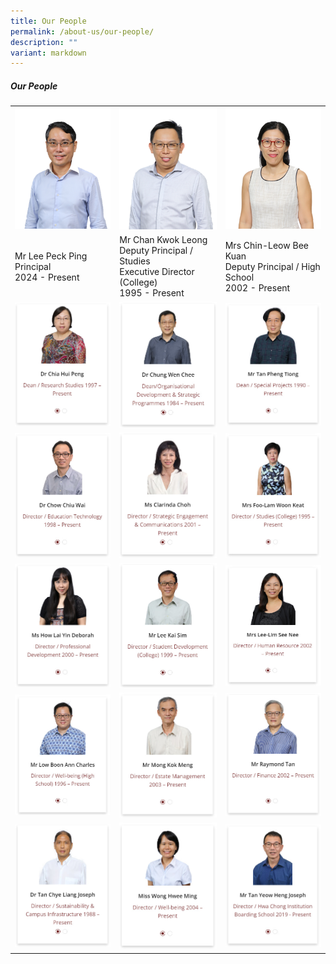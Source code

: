 ```yaml
---
title: Our People
permalink: /about-us/our-people/
description: ""
variant: markdown
---
```

##### Our People


|  |  |  |
| -------- | -------- | -------- |
|<img style="width:100%" src="/images/peoplev2_1.png">|<img style="width:100%" src="/images/peoplev2_2.png">| <img style="width:100%" src="/images/peoplev2_3.png">|
|Mr Lee Peck Ping <br> Principal <br> 2024 - Present|Mr Chan Kwok Leong<br> Deputy Principal / Studies <br> Executive Director (College) <br> 1995 - Present| Mrs Chin-Leow Bee Kuan <br>Deputy Principal / High School <br> 2002 - Present|
|<img style="width:100%" src="/images/people7.jpg">|<img style="width:100%" src="/images/people8.jpg">| <img style="width:100%" src="/images/people9.jpg">|
|<img style="width:100%" src="/images/people10.jpg">|<img style="width:100%" src="/images/people11.jpg">| <img style="width:100%" src="/images/people12.jpg">|
|<img style="width:100%" src="/images/people13.jpg">|<img style="width:100%" src="/images/people14.jpg">| <img style="width:100%" src="/images/people15.jpg">|
|<img style="width:100%" src="/images/people16.jpg">|<img style="width:100%" src="/images/people17.jpg">| <img style="width:100%" src="/images/people18.jpg">|
|<img style="width:100%" src="/images/people19.jpg">|<img style="width:100%" src="/images/people20.jpg">| <img style="width:100%" src="/images/people21.jpg">|